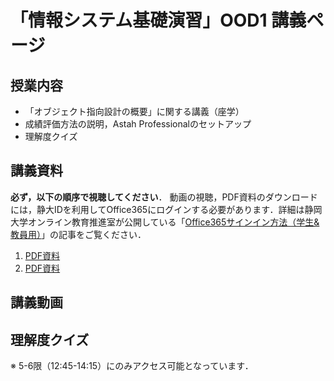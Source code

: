 # 「情報システム基礎演習」OOD1 講義ページ
## 授業内容
* 「オブジェクト指向設計の概要」に関する講義（座学）
* 成績評価方法の説明，Astah Professionalのセットアップ
* 理解度クイズ

## 講義資料
**必ず，以下の順序で視聴してください**． 動画の視聴，PDF資料のダウンロードには，静大IDを利用してOffice365にログインする必要があります．詳細は静岡大学オンライン教育推進室が公開している「[Office365サインイン方法（学生&教員用）](https://wwp.shizuoka.ac.jp/online-education/office365%e3%82%b5%e3%82%a4%e3%83%b3%e3%82%a4%e3%83%b3%ef%bc%86-ms-stream%e8%a6%96%e8%81%b4%e6%96%b9%e6%b3%95%ef%bc%88%e5%ad%a6%e7%94%9f%e6%95%99%e5%93%a1%e7%94%a8%ef%bc%89/)」の記事をご覧ください．
1. [PDF資料](https://b.hontolab.org/2Xp1qcQ)
2. [PDF資料](https://b.hontolab.org/3c5gKiF)

## 講義動画


## 理解度クイズ
※ 5-6限（12:45-14:15）にのみアクセス可能となっています．

